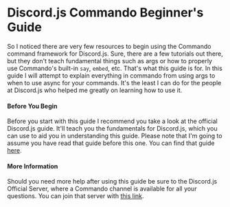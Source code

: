 # Discord.js Commando Beginner's Guide

So I noticed there are very few resources to begin using the Commando command framework for Discord.js. Sure, there are a few tutorials out there, but they don't teach fundamental things such as args or how to properly use Commando's built-in `say`, `embed`, etc. That's what this guide is for. In this guide I will attempt to explain everything in commando from using args to when to use async for your commands. It's the least I can do for the people at Discord.js who helped me greatly on learning how to use it.

#### Before You Begin

Before you start with this guide I recommend you take a look at the official Discord.js guide. It'll teach you the fundamentals for Discord.js, which you can use to aid you in understanding this guide. Please note that I'm going to assume you have read that guide before this one. You can find that guide [here](http://discordjs.guide/).

#### More Information

Should you need more help after using this guide be sure to the Discord.js Official Server, where a Commando channel is available for all your questions. You can join that server with [this link](https://discord.gg/bRCvFy9).
